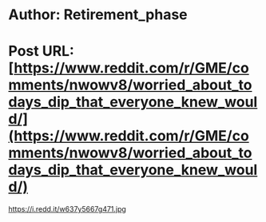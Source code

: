 # Author: Retirement_phase
# Post URL: [https://www.reddit.com/r/GME/comments/nwowv8/worried_about_todays_dip_that_everyone_knew_would/](https://www.reddit.com/r/GME/comments/nwowv8/worried_about_todays_dip_that_everyone_knew_would/)


https://i.redd.it/w637y5667g471.jpg